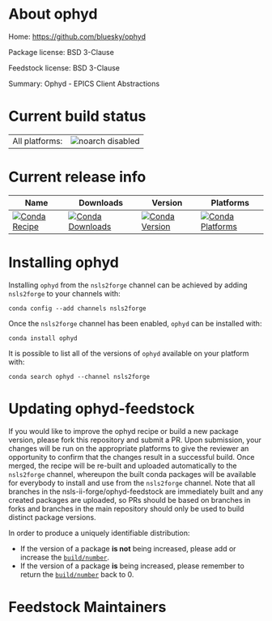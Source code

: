 About ophyd
===========

Home: https://github.com/bluesky/ophyd

Package license: BSD 3-Clause

Feedstock license: BSD 3-Clause

Summary: Ophyd - EPICS Client Abstractions



Current build status
====================


<table><tr>
    <td>All platforms:</td>
    <td>
      <img src="https://img.shields.io/badge/noarch-disabled-lightgrey.svg" alt="noarch disabled">
    </td>
  </tr>
</table>

Current release info
====================

| Name | Downloads | Version | Platforms |
| --- | --- | --- | --- |
| [![Conda Recipe](https://img.shields.io/badge/recipe-ophyd-green.svg)](https://anaconda.org/nsls2forge/ophyd) | [![Conda Downloads](https://img.shields.io/conda/dn/nsls2forge/ophyd.svg)](https://anaconda.org/nsls2forge/ophyd) | [![Conda Version](https://img.shields.io/conda/vn/nsls2forge/ophyd.svg)](https://anaconda.org/nsls2forge/ophyd) | [![Conda Platforms](https://img.shields.io/conda/pn/nsls2forge/ophyd.svg)](https://anaconda.org/nsls2forge/ophyd) |

Installing ophyd
================

Installing `ophyd` from the `nsls2forge` channel can be achieved by adding `nsls2forge` to your channels with:

```
conda config --add channels nsls2forge
```

Once the `nsls2forge` channel has been enabled, `ophyd` can be installed with:

```
conda install ophyd
```

It is possible to list all of the versions of `ophyd` available on your platform with:

```
conda search ophyd --channel nsls2forge
```




Updating ophyd-feedstock
========================

If you would like to improve the ophyd recipe or build a new
package version, please fork this repository and submit a PR. Upon submission,
your changes will be run on the appropriate platforms to give the reviewer an
opportunity to confirm that the changes result in a successful build. Once
merged, the recipe will be re-built and uploaded automatically to the
`nsls2forge` channel, whereupon the built conda packages will be available for
everybody to install and use from the `nsls2forge` channel.
Note that all branches in the nsls-ii-forge/ophyd-feedstock are
immediately built and any created packages are uploaded, so PRs should be based
on branches in forks and branches in the main repository should only be used to
build distinct package versions.

In order to produce a uniquely identifiable distribution:
 * If the version of a package **is not** being increased, please add or increase
   the [``build/number``](https://conda.io/docs/user-guide/tasks/build-packages/define-metadata.html#build-number-and-string).
 * If the version of a package **is** being increased, please remember to return
   the [``build/number``](https://conda.io/docs/user-guide/tasks/build-packages/define-metadata.html#build-number-and-string)
   back to 0.

Feedstock Maintainers
=====================



